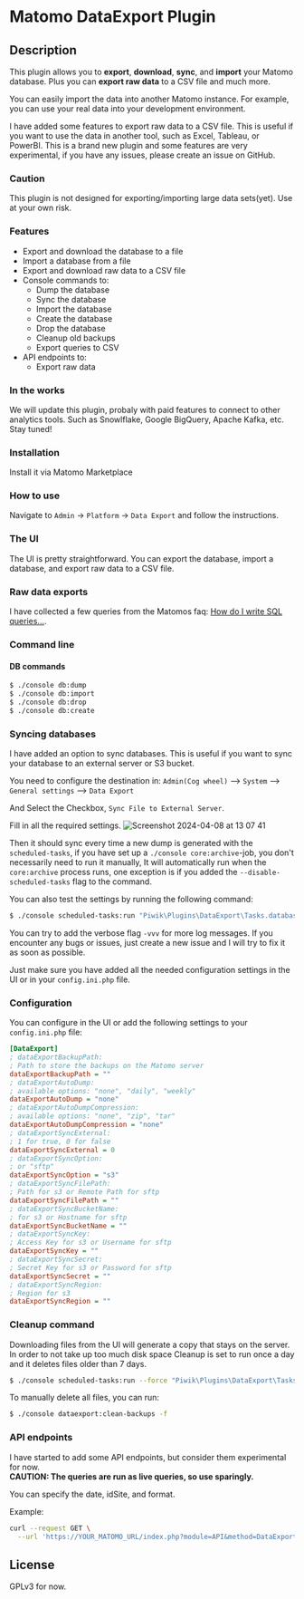 # Matomo DataExport Plugin

## Description

This plugin allows you to **export**, **download**, **sync**, and **import** your Matomo database.
Plus you can **export raw data** to a CSV file and much more.

You can easily import the data into another Matomo instance. For example,
you can use your real data into your development environment.

I have added some features to export raw data to a CSV file.
This is useful if you want to use the data in another tool, such as Excel, Tableau, or PowerBI.
This is a brand new plugin and some features are very experimental,
if you have any issues, please create an issue on GitHub.

### Caution

This plugin is not designed for exporting/importing large data sets(yet). Use at your own risk.

### Features

- Export and download the database to a file
- Import a database from a file
- Export and download raw data to a CSV file
- Console commands to:
  - Dump the database
  - Sync the database
  - Import the database
  - Create the database
  - Drop the database
  - Cleanup old backups
  - Export queries to CSV
- API endpoints to:
  - Export raw data

### In the works

We will update this plugin, probaly with paid features to connect to other
analytics tools. Such as Snowlflake, Google BigQuery, Apache Kafka, etc.  
Stay tuned!

### Installation

Install it via Matomo Marketplace

### How to use

Navigate to `Admin` -> `Platform` -> `Data Export` and follow the instructions.

### The UI

The UI is pretty straightforward. You can export the database, import a database, and export raw data to a CSV file.

### Raw data exports

I have collected a few queries from the Matomos faq: [How do I write SQL queries...](https://matomo.org/faq/how-to/how-do-i-write-sql-queries-to-select-visitors-list-of-pageviews-searches-events-in-the-matomo-database/).

### Command line

#### DB commands
```bash
$ ./console db:dump
$ ./console db:import
$ ./console db:drop
$ ./console db:create

```

### Syncing databases

I have added an option to sync databases. This is useful if you want to sync your database to an external server or S3 bucket.

You need to configure the destination in: `Admin(Cog wheel)` --> `System` --> `General settings` --> `Data Export`

And Select the Checkbox, `Sync File to External Server`.

Fill in all the required settings.
![Screenshot 2024-04-08 at 13 07 41](https://github.com/jorgeuos/DataExport/assets/21176316/8f032996-863f-4d10-8c4d-f2bf7e159fa2)


Then it should sync every time a new dump is generated with the `scheduled-tasks`, if you have set up a `./console core:archive`-job, you don't necessarily need to run it manually, It will automatically run when the `core:archive` process runs, one exception is if you added the `--disable-scheduled-tasks` flag to the command.

You can also test the settings by running the following command:
```sh
$ ./console scheduled-tasks:run "Piwik\Plugins\DataExport\Tasks.databaseDumpTask"
```

You can try to add the verbose flag `-vvv` for more log messages. If you encounter any bugs or issues, just create a new issue and I will try to fix it as soon as possible.

Just make sure you have added all the needed configuration settings in the UI or in your `config.ini.php` file.

### Configuration

You can configure in the UI or add the following settings to your `config.ini.php` file:
```ini
[DataExport]
; dataExportBackupPath:
; Path to store the backups on the Matomo server
dataExportBackupPath = ""
; dataExportAutoDump:
; available options: "none", "daily", "weekly"
dataExportAutoDump = "none"
; dataExportAutoDumpCompression:
; available options: "none", "zip", "tar"
dataExportAutoDumpCompression = "none"
; dataExportSyncExternal:
; 1 for true, 0 for false
dataExportSyncExternal = 0
; dataExportSyncOption:
; or "sftp"
dataExportSyncOption = "s3"
; dataExportSyncFilePath:
; Path for s3 or Remote Path for sftp
dataExportSyncFilePath = ""
; dataExportSyncBucketName:
; for s3 or Hostname for sftp
dataExportSyncBucketName = ""
; dataExportSyncKey:
; Access Key for s3 or Username for sftp
dataExportSyncKey = ""
; dataExportSyncSecret:
; Secret Key for s3 or Password for sftp
dataExportSyncSecret = ""
; dataExportSyncRegion:
; Region for s3
dataExportSyncRegion = ""
```

### Cleanup command

Downloading files from the UI will generate a copy that stays on the server.
In  order to not take up too much disk space Cleanup is set to run once a day and it deletes files older than 7 days.

```bash
$ ./console scheduled-tasks:run --force "Piwik\Plugins\DataExport\Tasks.cleanBackupsFolderTask"
```

To manually delete all files, you can run:
```bash
$ ./console dataexport:clean-backups -f
```

### API endpoints

I have started to add some API endpoints, but consider them experimental for now.  
**CAUTION: The queries are run as live queries, so use sparingly.**

You can specify the date, idSite, and format.

Example:
```bash
curl --request GET \
  --url 'https://YOUR_MATOMO_URL/index.php?module=API&method=DataExport.selectAllVisitsAndActions&date=2024-02-20&idSite=1&format=json&token_auth=YOUR_ADMIN_TOKEN'
```


## License

GPLv3 for now.


